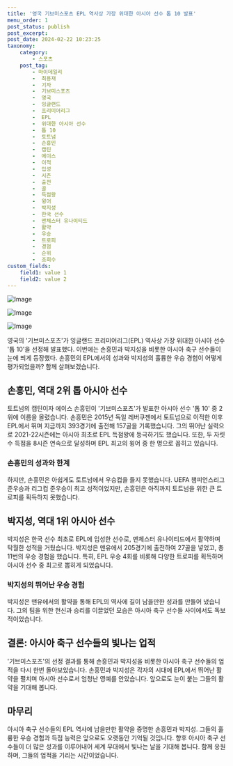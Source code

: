 ```yaml
---
title: '영국 기브미스포츠 EPL 역사상 가장 위대한 아시아 선수 톱 10 발표'
menu_order: 1
post_status: publish
post_excerpt: 
post_date: 2024-02-22 10:23:25
taxonomy:
    category:
        - 스포츠
    post_tag:
        - 마이데일리
        -  최용재
        -  기자
        -  기브미스포츠
        -  영국
        -  잉글랜드
        -  프리미어리그
        -  EPL
        -  위대한 아시아 선수
        -  톱 10
        -  토트넘
        -  손흥민
        -  캡틴
        -  에이스
        -  이적
        -  입성
        -  시즌
        -  출전
        -  골
        -  득점왕
        -  윙어
        -  박지성
        -  한국 선수
        -  맨체스터 유나이티드
        -  활약
        -  우승
        -  트로피
        -  경험
        -  순위
        -  조회수
custom_fields:
    field1: value 1
    field2: value 2
---
```


![Image](https://imgnews.pstatic.net/image/117/2024/02/22/0003808095_001_20240222064101212.jpg?type=w647)

![Image](https://imgnews.pstatic.net/image/117/2024/02/22/0003808095_002_20240222064101259.jpg?type=w647)

![Image](https://imgnews.pstatic.net/image/117/2024/02/22/0003808095_003_20240222064101305.jpg?type=w647)

영국의 '기브미스포츠'가 잉글랜드 프리미어리그(EPL) 역사상 가장 위대한 아시아 선수 '톱 10'을 선정해 발표했다. 이번에는 손흥민과 박지성을 비롯한 아시아 축구 선수들이 눈에 띄게 등장했다. 손흥민의 EPL에서의 성과와 박지성의 훌륭한 우승 경험이 어떻게 평가되었을까? 함께 살펴보겠습니다.
## 손흥민, 역대 2위 톱 아시아 선수
토트넘의 캡틴이자 에이스 손흥민이 '기브미스포츠'가 발표한 아시아 선수 '톱 10' 중 2위에 이름을 올렸습니다. 손흥민은 2015년 독일 레버쿠젠에서 토트넘으로 이적한 이후 EPL에서 뛰며 지금까지 393경기에 출전해 157골을 기록했습니다. 그의 뛰어난 실력으로 2021-22시즌에는 아시아 최초로 EPL 득점왕에 등극하기도 했습니다. 또한, 두 자릿수 득점을 8시즌 연속으로 달성하며 EPL 최고의 윙어 중 한 명으로 꼽히고 있습니다.
### 손흥민의 성과와 한계
하지만, 손흥민은 아쉽게도 토트넘에서 우승컵을 들지 못했습니다. UEFA 챔피언스리그 준우승과 리그컵 준우승이 최고 성적이었지만, 손흥민은 아직까지 토트넘을 위한 큰 트로피를 획득하지 못했습니다.
## 박지성, 역대 1위 아시아 선수
박지성은 한국 선수 최초로 EPL에 입성한 선수로, 맨체스터 유나이티드에서 활약하며 탁월한 성적을 거뒀습니다. 박지성은 맨유에서 205경기에 출전하여 27골을 넣었고, 총 11번의 우승 경험을 했습니다. 특히, EPL 우승 4회를 비롯해 다양한 트로피를 획득하며 아시아 선수 중 최고로 뽑히게 되었습니다.
### 박지성의 뛰어난 우승 경험
박지성은 맨유에서의 활약을 통해 EPL의 역사에 길이 남을만한 성과를 만들어 냈습니다. 그의 팀을 위한 헌신과 승리를 이끌었던 모습은 아시아 축구 선수들 사이에서도 독보적이었습니다.
## 결론: 아시아 축구 선수들의 빛나는 업적
'기브미스포츠'의 선정 결과를 통해 손흥민과 박지성을 비롯한 아시아 축구 선수들의 업적을 다시 한번 돌아보았습니다. 손흥민과 박지성은 각자의 시대에 EPL에서 뛰어난 활약을 펼치며 아시아 선수로서 엄청난 영예를 안았습니다. 앞으로도 눈이 붙는 그들의 활약을 기대해 봅니다.
## 마무리
아시아 축구 선수들의 EPL 역사에 남을만한 활약을 증명한 손흥민과 박지성. 그들의 훌륭한 우승 경험과 득점 능력은 앞으로도 오랫동안 기억될 것입니다. 향후 아시아 축구 선수들이 더 많은 성과를 이루어내어 세계 무대에서 빛나는 날을 기대해 봅니다. 함께 응원하며, 그들의 업적을 기리는 시간이었습니다.
